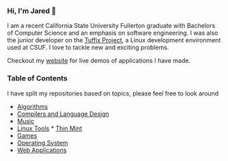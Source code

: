 ### Hi, I'm Jared 👋

I am a recent California State University Fullerton graduate with Bachelors of Computer Science and an emphasis on software engineering.
I was also the junior developer on the [Tuffix Project](https://github.com/CSUF-Tuffix/Tuffix-2), a Linux development environment used at CSUF.
I love to tackle new and exciting problems.

Checkout my [website](https://www.jareddyreson.xyz) for live demos of applications I have made.

### Table of Contents

I have split my repositories based on topics, please feel free to look around

- [Algorithms](https://github.com/JaredsAlgorithms/)
- [Compilers and Language Design](https://github.com/JaredsCompiler)
- [Music](https://github.com/JaredsMusicTools)
- [Linux Tools](https://github.com/JaredsLinux)
		* [Thin Mint](https://github.com/JaredDyreson/Thin-Mint)
- [Games](https://github.com/JaredsGames/)
- [Operating System](https://github.com/JaredsOSToolbox)
- [Web Applications](https://github.com/JaredsWebApplications)
